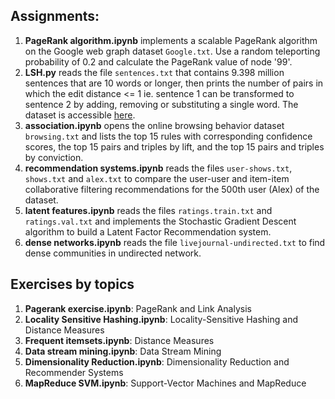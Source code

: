 ## Assignments:

1. **PageRank algorithm.ipynb** implements a scalable PageRank algorithm on the Google web graph dataset `Google.txt`. Use a random teleporting probability of 0.2 and calculate the PageRank value of node '99'.
2. **LSH.py** reads the file `sentences.txt` that contains 9.398 million sentences that are 10 words or longer, then prints the number of pairs in which the edit distance <= 1 ie. sentence 1 can be transformed to sentence 2 by adding, removing or substituting a single word. The dataset is accessible [here](https://d396qusza40orc.cloudfront.net/mmds/datasets/sentences.txt.zip).
3. **association.ipynb** opens the online browsing behavior dataset `browsing.txt` and lists the top 15 rules with corresponding confidence scores, the top 15 pairs and triples by lift, and the top 15 pairs and triples by conviction.
4. **recommendation systems.ipynb** reads the files `user-shows.txt`, `shows.txt` and `alex.txt` to compare the user-user and item-item collaborative filtering recommendations for the 500th user (Alex) of the dataset.  
5. **latent features.ipynb** reads the files `ratings.train.txt` and `ratings.val.txt` and implements the Stochastic Gradient Descent algorithm to build a Latent Factor Recommendation system.
6. **dense networks.ipynb** reads the file `livejournal-undirected.txt` to find dense communities in undirected network.

## Exercises by topics

1. **Pagerank exercise.ipynb**: PageRank and Link Analysis
2. **Locality Sensitive Hashing.ipynb**: Locality-Sensitive Hashing and Distance Measures
3. **Frequent itemsets.ipynb**: Distance Measures
4. **Data stream mining.ipynb**: Data Stream Mining
5. **Dimensionality Reduction.ipynb**: Dimensionality Reduction and Recommender Systems
6. **MapReduce SVM.ipynb**: Support-Vector Machines and MapReduce
